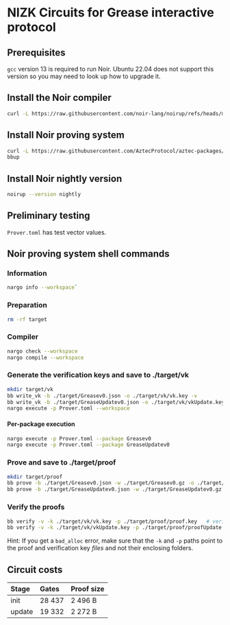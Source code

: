 # NIZK Circuits for Grease interactive protocol

## Prerequisites

`gcc` version 13 is required to run Noir. Ubuntu 22.04 does not support this version so you may need to look up how 
to upgrade it.

## Install the Noir compiler
```bash
curl -L https://raw.githubusercontent.com/noir-lang/noirup/refs/heads/main/install | bash
```

## Install Noir proving system
```bash
curl -L https://raw.githubusercontent.com/AztecProtocol/aztec-packages/refs/heads/master/barretenberg/bbup/install | bash
bbup
```

## Install Noir nightly version
```bash
noirup --version nightly
```

## Preliminary testing
`Prover.toml` has test vector values.

## Noir proving system shell commands

### Information
```bash
nargo info --workspace`
```

### Preparation
```bash
rm -rf target
```

### Compiler
```bash
nargo check --workspace
nargo compile --workspace
```

### Generate the verification keys and save to ./target/vk
```bash
mkdir target/vk
bb write_vk -b ./target/Greasev0.json -o ./target/vk/vk.key -v
bb write_vk -b ./target/GreaseUpdatev0.json -o ./target/vk/vkUpdate.key -v
nargo execute -p Prover.toml --workspace
```

#### Per-package execution
```bash
nargo execute -p Prover.toml --package Greasev0
nargo execute -p Prover.toml --package GreaseUpdatev0
```

### Prove and save to ./target/proof
```bash
mkdir target/proof
bb prove -b ./target/Greasev0.json -w ./target/Greasev0.gz -o ./target/proof/proof.key -v
bb prove -b ./target/GreaseUpdatev0.json -w ./target/GreaseUpdatev0.gz -o ./target/proof/proofUpdate.key -v
```

### Verify the proofs
```bash
bb verify -v -k ./target/vk/vk.key -p ./target/proof/proof.key   # verify init proof
bb verify -v -k ./target/vk/vkUpdate.key -p ./target/proof/proofUpdate.key   # verify update proof
```

Hint: If you get a `bad_alloc` error, make sure that the `-k` and `-p` paths point to the proof and verification key 
_files_ and not their enclosing folders.

## Circuit costs

| Stage      | Gates      | Proof size |
| :--------- | :--------- | :--------- |
| init       | 28 437     | 2 496 B    |
| update     | 19 332     | 2 272 B    |
